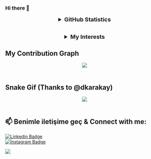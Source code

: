 ### Hi there 👋
<details align="center">
  <summary style="font-weight: bold; font-size: 18px">GitHub Statistics</summary>
<img src="https://github-readme-stats.vercel.app/api?username=kmustafa0&show_icons=true&theme=tokyonight" width="%100" height="150px" alt="stats" />
<img src="https://github-readme-stats.vercel.app/api/top-langs/?username=kmustafa0&layout=compact&theme=tokyonight" width="%100" height="150px" alt="stats" />
<img src="https://github-profile-trophy.vercel.app/?username=kmustafa0&theme=nord" width="%100" height="150px" alt="stats" />
<img src="https://github-readme-streak-stats.herokuapp.com/?user=kmustafa0&theme=tokyonight" widht="%100" height="150px" alt="stats" /> <!--Thanks https://git.io/streak-stats-->
</details>

<br/> 
<br/>   


<details align="center">
  <summary style="font-weight: bold; font-size: 18px">My Interests</summary>
     <code><img height="30" src="https://raw.githubusercontent.com/github/explore/80688e429a7d4ef2fca1e82350fe8e3517d3494d/topics/java/java.png"></code>
   <code><img height="30" src="https://raw.githubusercontent.com/github/explore/80688e429a7d4ef2fca1e82350fe8e3517d3494d/topics/python/python.png"></code>
  <code><img height="30" src="https://raw.githubusercontent.com/github/explore/80688e429a7d4ef2fca1e82350fe8e3517d3494d/topics/html/html.png"></code>
   

</code>
</details>


## My Contribution Graph

<div  align="center"> <img src="https://activity-graph.herokuapp.com/graph?username=kmustafa0&theme=elegant" /></div>
<br/> 
 
 ## Snake Gif (Thanks to @dkarakay)
<div  align="center"> <img src="https://github.com/dkarakay/dkarakay/blob/output/github-snake.gif" /></div>

<br/>

## 📫 Benimle iletişime geç & Connect with me:
[![Linkedin Badge](https://img.shields.io/badge/mustafakole-follow%20on%20linkedin-blue?style=for-the-badge&logo=linkedin)](https://www.linkedin.com/in/kolemustafa/)  
[![İnstagram Badge](https://img.shields.io/badge/mmustafakole-FOLLOW%20ON%20INSTAGRAM-blue?style=for-the-badge&logo=instagram)](https://www.instagram.com/mmustafakole/)

  
![](https://komarev.com/ghpvc/?username=kmustafa0&color=blue)


<!--
**kmustafa0/kmustafa0** is a ✨ _special_ ✨ repository because its `README.md` (this file) appears on your GitHub profile.
⚡ Fun Fact
Here are some ideas to get you started:

- 🔭 I’m currently working on ...
- 🌱 I’m currently learning ...
- 👯 I’m looking to collaborate on ...
- 🤔 I’m looking for help with ...
- 💬 Ask me about ...
- 📫 How to reach me: ...
- 😄 Pronouns: ...
- ⚡ Fun fact: ...
-->
